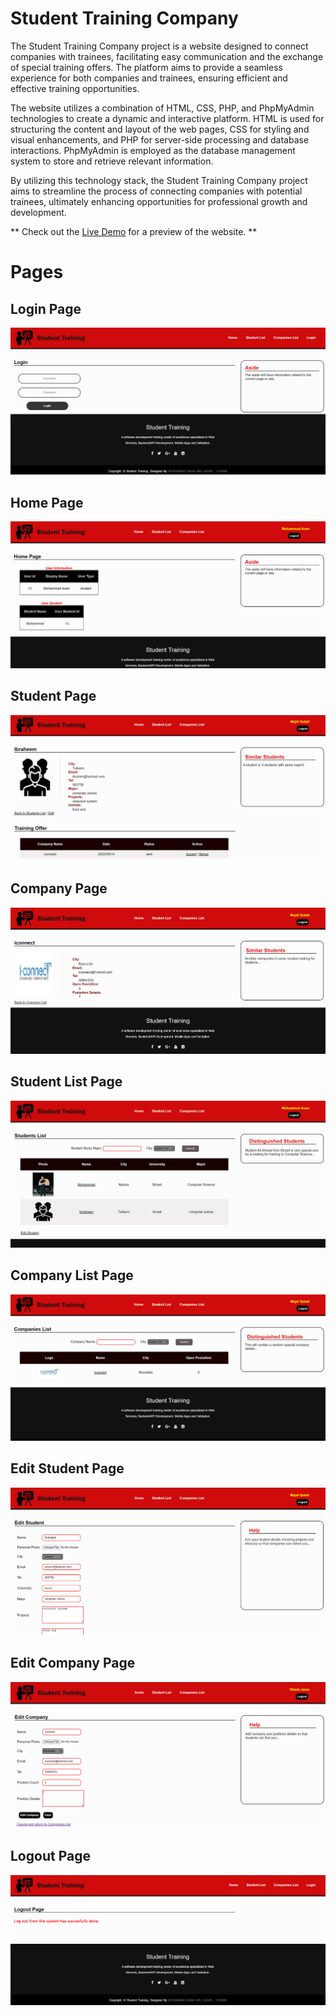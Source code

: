 # Student Training Company
The Student Training Company project is a website designed to connect companies with trainees, facilitating easy communication and the exchange of special training offers. The platform aims to provide a seamless experience for both companies and trainees, ensuring efficient and effective training opportunities.

The website utilizes a combination of HTML, CSS, PHP, and PhpMyAdmin technologies to create a dynamic and interactive platform. HTML is used for structuring the content and layout of the web pages, CSS for styling and visual enhancements, and PHP for server-side processing and database interactions. PhpMyAdmin is employed as the database management system to store and retrieve relevant information.

By utilizing this technology stack, the Student Training Company project aims to streamline the process of connecting companies with potential trainees, ultimately enhancing opportunities for professional growth and development.

** Check out the [Live Demo](https://drive.google.com/drive/u/1/folders/1WfDALmeqS8Ka95nuYOADVjChYlHaqrQy) for a preview of the website. **


# Pages

## Login Page
![](https://github.com/mohAnan-CS/Student-Training-WEB/blob/master/images/ui/login-page.png)

## Home Page
![](https://github.com/mohAnan-CS/Student-Training-WEB/blob/master/images/ui/home-page.png)

## Student Page
![](https://github.com/mohAnan-CS/Student-Training-WEB/blob/master/images/ui/student-page.png)

## Company Page
![](https://github.com/mohAnan-CS/Student-Training-WEB/blob/master/images/ui/company-page.png)

## Student List Page
![](https://github.com/mohAnan-CS/Student-Training-WEB/blob/master/images/ui/student-list-page.png)

## Company List Page
![](https://github.com/mohAnan-CS/Student-Training-WEB/blob/master/images/ui/company-list-page.png)

## Edit Student Page
![](https://github.com/mohAnan-CS/Student-Training-WEB/blob/master/images/ui/edit-student-page.png)

## Edit Company Page
![](https://github.com/mohAnan-CS/Student-Training-WEB/blob/master/images/ui/edit-company-page.png)

## Logout Page
![](https://github.com/mohAnan-CS/Student-Training-WEB/blob/master/images/ui/logout-page.png)


